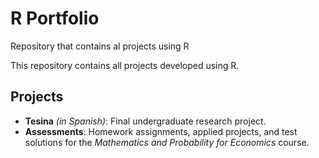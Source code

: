 # R Portfolio

Repository that contains al projects using R

This repository contains all projects developed using R.

## Projects

- **Tesina** *(in Spanish)*: Final undergraduate research project.
- **Assessments**: Homework assignments, applied projects, and test solutions for the *Mathematics and Probability for Economics* course.
